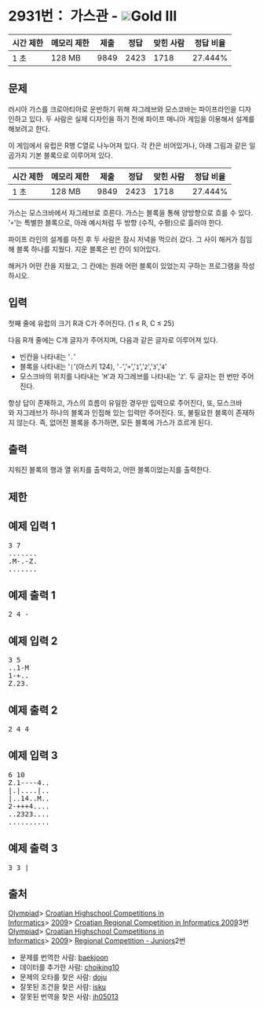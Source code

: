 # 2931번： 가스관 - <img src="https://static.solved.ac/tier_small/13.svg" style="height:20px" />Gold III


| 시간 제한 | 메모리 제한 | 제출 | 정답 | 맞힌 사람 | 정답 비율 |
| --- | --- | --- | --- | --- | --- |
| 1 초 | 128 MB | 9849 | 2423 | 1718 | 27.444% |


## 문제


러시아 가스를 크로아티아로 운반하기 위해 자그레브와 모스코바는 파이프라인을 디자인하고 있다. 두 사람은 실제 디자인을 하기 전에 파이프 매니아 게임을 이용해서 설계를 해보려고 한다.

이 게임에서 유럽은 R행 C열로 나누어져 있다. 각 칸은 비어있거나, 아래 그림과 같은 일곱가지 기본 블록으로 이루어져 있다.

| 시간 제한 | 메모리 제한 | 제출 | 정답 | 맞힌 사람 | 정답 비율 |
| --- | --- | --- | --- | --- | --- |
| 1 초 | 128 MB | 9849 | 2423 | 1718 | 27.444% |
가스는 모스크바에서 자그레브로 흐른다. 가스는 블록을 통해 양방향으로 흐를 수 있다. '<code>+</code>'는 특별한 블록으로, 아래 예시처럼 두 방향 (수직, 수평)으로 흘러야 한다.

파이프 라인의 설계를 마친 후 두 사람은 잠시 저녁을 먹으러 갔다. 그 사이 해커가 침임해 블록 하나를 지웠다. 지운 블록은 빈 칸이 되어있다.

해커가 어떤 칸을 지웠고, 그 칸에는 원래 어떤 블록이 있었는지 구하는 프로그램을 작성하시오.




## 입력


첫째 줄에 유럽의 크기 R과 C가 주어진다. (1 ≤ R, C ≤ 25)

다음 R개 줄에는 C개 글자가 주어지며, 다음과 같은 글자로 이루어져 있다.

- 빈칸을 나타내는 '<code>.</code>'
- 블록을 나타내는 '<code>|</code>'(아스키 124), '<code>-</code>','<code>+</code>','<code>1</code>','<code>2</code>','<code>3</code>','<code>4</code>'
- 모스크바의 위치를 나타내는 '<code>M</code>'과 자그레브를 나타내는 '<code>Z</code>'. 두 글자는 한 번만 주어진다.

항상 답이 존재하고, 가스의 흐름이 유일한 경우만 입력으로 주어진다, 또, 모스크바와 자그레브가 하나의 블록과 인접해 있는 입력만 주어진다. 또, 불필요한 블록이 존재하지 않는다. 즉, 없어진 블록을 추가하면, 모든 블록에 가스가 흐르게 된다.




## 출력


지워진 블록의 행과 열 위치를 출력하고, 어떤 블록이었는지를 출력한다.




## 제한




## 예제 입력 1


<pre>3 7
.......
.M-.-Z.
.......
</pre>


## 예제 출력 1


<pre>2 4 -
</pre>




## 예제 입력 2


<pre>3 5
..1-M
1-+..
Z.23.
</pre>


## 예제 출력 2


<pre>2 4 4
</pre>




## 예제 입력 3


<pre>6 10
Z.1----4..
|.|....|..
|..14..M..
2-+++4....
..2323....
..........
</pre>


## 예제 출력 3


<pre>3 3 |
</pre>






## 출처


[Olympiad](/category/2)> [Croatian Highschool Competitions in Informatics](/category/25)> [2009](/category/29)> [Croatian Regional Competition in Informatics 2009](/category/detail/91)3번
[Olympiad](/category/2)> [Croatian Highschool Competitions in Informatics](/category/25)> [2009](/category/29)> [Regional Competition - Juniors](/category/detail/1069)2번
- 문제를 번역한 사람: [baekjoon](/user/baekjoon)
- 데이터를 추가한 사람: [choiking10](/user/choiking10)
- 문제의 오타를 찾은 사람: [doju](/user/doju)
- 잘못된 조건을 찾은 사람: [isku](/user/isku)
- 잘못된 번역을 찾은 사람: [jh05013](/user/jh05013)




